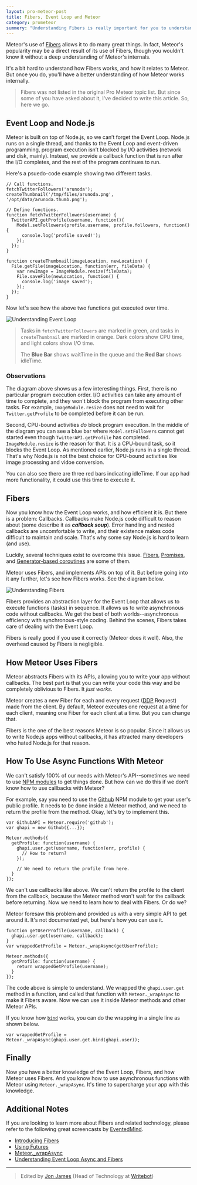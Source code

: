 ```yaml
---
layout: pro-meteor-post
title: Fibers, Event Loop and Meteor
category: prometeor
summery: "Understanding Fibers is really important for you to understand Meteor Well. This article shows, everything you need know about Fibers."
---
```


Meteor's use of [Fibers](https://github.com/laverdet/node-Fibers) allows it to do many great things. In fact, Meteor's popularity may be a direct result of its use of Fibers, though you wouldn't know it without a deep understanding of Meteor's internals. 

It's a bit hard to understand how Fibers works, and how it relates to Meteor. But once you do, you'll have a better understanding of how Meteor works internally. 

>Fibers was not listed in the original Pro Meteor topic list. But since some of you have asked about it, I've decided to write this article. So, here we go.

## Event Loop and Node.js

Meteor is built on top of Node.js, so we can’t forget the Event Loop. Node.js runs on a single thread, and thanks to the Event Loop and event-driven programming, program execution isn’t blocked by I/O activities (network and disk, mainly). Instead, we provide a callback function that is run after the I/O completes, and the rest of the program continues to run.

Here's a psuedo-code example showing two different tasks.

    // Call functions.
    fetchTwitterFollowers('arunoda');
    createThumbnail('/tmp/files/arunoda.png', '/opt/data/arunoda.thumb.png');

    // Define functions.
    function fetchTwitterFollowers(username) {
      TwitterAPI.getProfile(username, function(){
        Model.setFollowers(profile.username, profile.followers, function() {
          console.log('profile saved!');
        });
      });
    }

    function createThumbnail(imageLocation, newLocation) {
      File.getFile(imageLocation, function(err, fileData) {
        var newImage = ImageModule.resize(fileData);
        File.saveFile(newLocation, function() {
          console.log('image saved');
        });
      });
    }

Now let's see how the above two functions get executed over time.

![Understanding Event Loop](https://i.cloudup.com/VmluSV7rBp.png)

>Tasks in `fetchTwitterFollowers` are marked in green, and tasks in `createThumbnail` are marked in orange.
>Dark colors show CPU time, and light colors show I/O time.
>
>The **Blue Bar** shows waitTime in the queue and the **Red Bar** shows idleTime.

### Observations 

The diagram above shows us a few interesting things. First, there is no particular program execution order. I/O activities can take any amount of time to complete, and they won't block the program from executing other tasks. For example, `ImageModule.resize` does not need to wait for `Twitter.getProfile` to be completed before it can be run.

Second, CPU-bound activities _do_ block program execution. In the middle of the diagram you can see a blue bar where `Model.setFollowers` cannot get started even though `TwitterAPI.getProfile` has completed. `ImageModule.resize` is the reason for that. It is a CPU-bound task, so it blocks the Event Loop. As mentioned earlier, Node.js runs in a single thread. That's why Node.js is not the best choice for CPU-bound activities like image processing and vidoe conversion. 

You can also see there are three red bars indicating idleTime. If our app had more functionality, it could use this time to execute it.

## Fibers

Now you know how the Event Loop works, and how efficient it is. But there is a problem: Callbacks. Callbacks make Node.js code difficult to reason about (some describe it as _**callback soup**_). Error handling and nested callbacks are uncomfortable to write, and their existence makes code difficult to maintain and scale. That's why some say Node.js is hard to learn (and use).

Luckily, several techniques exist to overcome this issue. [Fibers](https://github.com/laverdet/node-Fibers), [Promises](http://promisesaplus.com/), and [Generator-based coroutines](https://medium.com/code-adventures/174f1fe66127) are some of them.

Meteor uses Fibers, and implements APIs on top of it. But before going into it any further, let's see how Fibers works. See the diagram below.

![Understanding Fibers](https://i.cloudup.com/cO895VekjA.png)

Fibers provides an abstraction layer for the Event Loop that allows us to execute functions (tasks) in sequence. It allows us to write asynchronous code without callbacks. We get the best of both worlds--asynchronous efficiency with synchronous-style coding. Behind the scenes, Fibers takes care of dealing with the Event Loop.

Fibers is really good if you use it correctly (Meteor does it well). Also, the overhead caused by Fibers is negligible.

## How Meteor Uses Fibers

Meteor abstracts Fibers with its APIs, allowing you to write your app without callbacks. The best part is that you can write your code this way and be completely oblivious to Fibers. It _just works_. 

Meteor creates a new Fiber for each and every request ([DDP](https://github.com/meteor/meteor/blob/devel/packages/livedata/DDP.md) Request) made from the client. By default, Meteor executes one request at a time for each client, meaning one Fiber for each client at a time. But you can change that.

Fibers is the one of the best reasons Meteor is so popular. Since it allows us to write Node.js apps without callbacks, it has attracted many developers who hated Node.js for that reason.

## How To Use Async Functions With Meteor

We can't satisfy 100% of our needs with Meteor's API--sometimes we need to use [NPM modules](http://meteorhacks.com/complete-npm-integration-for-meteor.html) to get things done. But how can we do this if we don't know how to use callbacks with Meteor?

For example, say you need to use the [Github](https://npmjs.org/package/github) NPM module to get your user's public profile. It needs to be done inside a Meteor method, and we need to return the profile from the method. Okay, let's try to implement this.

    var GithubAPI = Meteor.require('github');
    var ghapi = new Github({...});

    Meteor.methods({
      getProfile: function(username) {
        ghapi.user.get(username, function(err, profile) {
          // How to return?
        });
        
        // We need to return the profile from here.
      }
    });

We can't use callbacks like above. We can't return the profile to the client from the callback, because the Meteor method won't wait for the callback before returning. Now we need to learn how to deal with Fibers. Or do we?

Meteor foresaw this problem and provided us with a very simple API to get around it. It's not documented yet, but here's how you can use it.

    function getUserProfile(username, callback) {
      ghapi.user.get(username, callback);
    }
    var wrappedGetProfile = Meteor._wrapAsync(getUserProfile);

    Meteor.methods({
      getProfile: function(username) {
        return wrappedGetProfile(username);
      }
    });

The code above is simple to understand. We wrapped the `ghapi.user.get` method in a function, and called that function with `Meteor._wrapAsync` to make it Fibers aware. Now we can use it inside Meteor methods and other Meteor APIs.

If you know how [`bind`](http://goo.gl/Josco) works, you can do the wrapping in a single line as shown below.

    var wrappedGetProfile = Meteor._wrapAsync(ghapi.user.get.bind(ghapi.user));

## Finally

Now you have a better knowledge of the Event Loop, Fibers, and how Meteor uses Fibers. And you know how to use asynchronous functions with Meteor using `Meteor._wrapAsync`. It's time to supercharge your app with this knowledge.

## Additional Notes

If you are looking to learn more about Fibers and related technology, please refer to the following great screencasts by [EventedMind](https://www.eventedmind.com/).

* [Introducing Fibers](https://www.eventedmind.com/feed/BmG9WmSsdzChk8Pye)
* [Using Futures](https://www.eventedmind.com/feed/kXR6nWTKNctKariSY)
* [Meteor._wrapAsync](https://www.eventedmind.com/feed/Ww3rQrHJo8FLgK7FF)
* [Understanding Event Loop Async and Fibers](https://www.youtube.com/watch?v=AWJ8LIzQMHY)

---------------

> Edited by [Jon James](https://twitter.com/jonjamz) (Head of Technology at [Writebot](http://writebot.com/))
